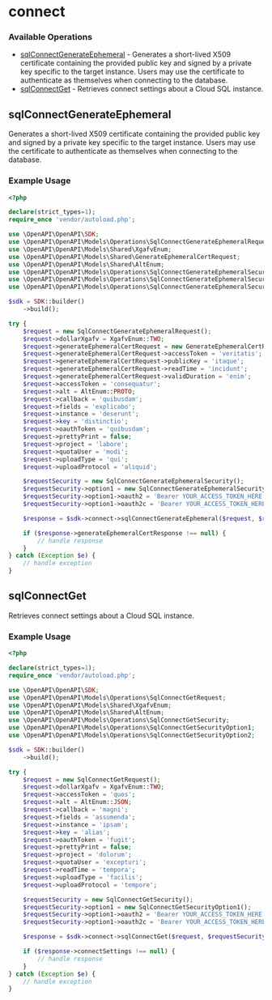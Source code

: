 # connect

### Available Operations

* [sqlConnectGenerateEphemeral](#sqlconnectgenerateephemeral) - Generates a short-lived X509 certificate containing the provided public key and signed by a private key specific to the target instance. Users may use the certificate to authenticate as themselves when connecting to the database.
* [sqlConnectGet](#sqlconnectget) - Retrieves connect settings about a Cloud SQL instance.

## sqlConnectGenerateEphemeral

Generates a short-lived X509 certificate containing the provided public key and signed by a private key specific to the target instance. Users may use the certificate to authenticate as themselves when connecting to the database.

### Example Usage

```php
<?php

declare(strict_types=1);
require_once 'vendor/autoload.php';

use \OpenAPI\OpenAPI\SDK;
use \OpenAPI\OpenAPI\Models\Operations\SqlConnectGenerateEphemeralRequest;
use \OpenAPI\OpenAPI\Models\Shared\XgafvEnum;
use \OpenAPI\OpenAPI\Models\Shared\GenerateEphemeralCertRequest;
use \OpenAPI\OpenAPI\Models\Shared\AltEnum;
use \OpenAPI\OpenAPI\Models\Operations\SqlConnectGenerateEphemeralSecurity;
use \OpenAPI\OpenAPI\Models\Operations\SqlConnectGenerateEphemeralSecurityOption1;
use \OpenAPI\OpenAPI\Models\Operations\SqlConnectGenerateEphemeralSecurityOption2;

$sdk = SDK::builder()
    ->build();

try {
    $request = new SqlConnectGenerateEphemeralRequest();
    $request->dollarXgafv = XgafvEnum::TWO;
    $request->generateEphemeralCertRequest = new GenerateEphemeralCertRequest();
    $request->generateEphemeralCertRequest->accessToken = 'veritatis';
    $request->generateEphemeralCertRequest->publicKey = 'itaque';
    $request->generateEphemeralCertRequest->readTime = 'incidunt';
    $request->generateEphemeralCertRequest->validDuration = 'enim';
    $request->accessToken = 'consequatur';
    $request->alt = AltEnum::PROTO;
    $request->callback = 'quibusdam';
    $request->fields = 'explicabo';
    $request->instance = 'deserunt';
    $request->key = 'distinctio';
    $request->oauthToken = 'quibusdam';
    $request->prettyPrint = false;
    $request->project = 'labore';
    $request->quotaUser = 'modi';
    $request->uploadType = 'qui';
    $request->uploadProtocol = 'aliquid';

    $requestSecurity = new SqlConnectGenerateEphemeralSecurity();
    $requestSecurity->option1 = new SqlConnectGenerateEphemeralSecurityOption1();
    $requestSecurity->option1->oauth2 = 'Bearer YOUR_ACCESS_TOKEN_HERE';
    $requestSecurity->option1->oauth2c = 'Bearer YOUR_ACCESS_TOKEN_HERE';

    $response = $sdk->connect->sqlConnectGenerateEphemeral($request, $requestSecurity);

    if ($response->generateEphemeralCertResponse !== null) {
        // handle response
    }
} catch (Exception $e) {
    // handle exception
}
```

## sqlConnectGet

Retrieves connect settings about a Cloud SQL instance.

### Example Usage

```php
<?php

declare(strict_types=1);
require_once 'vendor/autoload.php';

use \OpenAPI\OpenAPI\SDK;
use \OpenAPI\OpenAPI\Models\Operations\SqlConnectGetRequest;
use \OpenAPI\OpenAPI\Models\Shared\XgafvEnum;
use \OpenAPI\OpenAPI\Models\Shared\AltEnum;
use \OpenAPI\OpenAPI\Models\Operations\SqlConnectGetSecurity;
use \OpenAPI\OpenAPI\Models\Operations\SqlConnectGetSecurityOption1;
use \OpenAPI\OpenAPI\Models\Operations\SqlConnectGetSecurityOption2;

$sdk = SDK::builder()
    ->build();

try {
    $request = new SqlConnectGetRequest();
    $request->dollarXgafv = XgafvEnum::TWO;
    $request->accessToken = 'quos';
    $request->alt = AltEnum::JSON;
    $request->callback = 'magni';
    $request->fields = 'assumenda';
    $request->instance = 'ipsam';
    $request->key = 'alias';
    $request->oauthToken = 'fugit';
    $request->prettyPrint = false;
    $request->project = 'dolorum';
    $request->quotaUser = 'excepturi';
    $request->readTime = 'tempora';
    $request->uploadType = 'facilis';
    $request->uploadProtocol = 'tempore';

    $requestSecurity = new SqlConnectGetSecurity();
    $requestSecurity->option1 = new SqlConnectGetSecurityOption1();
    $requestSecurity->option1->oauth2 = 'Bearer YOUR_ACCESS_TOKEN_HERE';
    $requestSecurity->option1->oauth2c = 'Bearer YOUR_ACCESS_TOKEN_HERE';

    $response = $sdk->connect->sqlConnectGet($request, $requestSecurity);

    if ($response->connectSettings !== null) {
        // handle response
    }
} catch (Exception $e) {
    // handle exception
}
```
